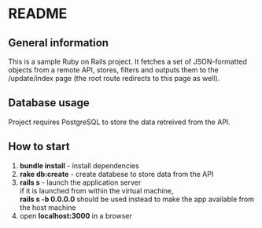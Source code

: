 # README

## General information
This is a sample Ruby on Rails project. It fetches a set of JSON-formatted objects from a remote API, stores, filters and outputs them to the /update/index page (the root route redirects to this page as well).

## Database usage
Project requires PostgreSQL to store the data retreived from the API.

## How to start
1. **bundle install** - install dependencies
2. **rake db:create** - create databese to store data from the API
3. **rails s** - launch the application server\
   if it is launched from within the virtual machine,\
   **rails s -b 0.0.0.0** should be used instead to make the app available from the host machine
4. open **localhost:3000** in a browser
